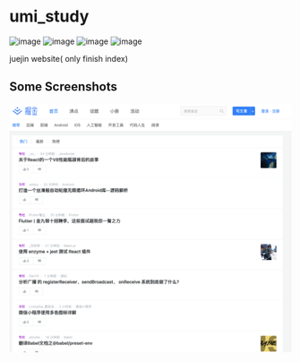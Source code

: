 # umi_study
![image](https://img.shields.io/github/issues/Wildlifes/umi_study)
![image](https://img.shields.io/github/forks/Wildlifes/umi_study)
![image](https://img.shields.io/github/stars/Wildlifes/umi_study)
![image](https://img.shields.io/github/license/Wildlifes/umi_study)

juejin website( only finish index)

## Some Screenshots
<img src="screenshot/index.png" >

